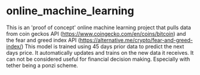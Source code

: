 # online_machine_learning
This is an 'proof of concept' online machine learning project that pulls data from coin geckos API (https://www.coingecko.com/en/coins/bitcoin) and the fear and greed index API (https://alternative.me/crypto/fear-and-greed-index/)
This model is trained using 45 days prior data to predict the next days price. It automatically updates and trains on the new data it receives. It can not be considered useful for financial decision making. Especially with tether being a ponzi scheme.
